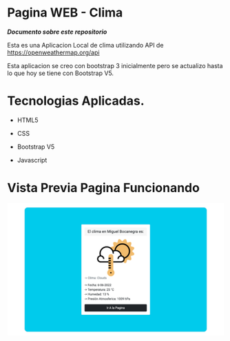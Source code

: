 # Pagina WEB - Clima

***Documento sobre este repositorio***

Esta es una Aplicacion Local de clima utilizando API de https://openweathermap.org/api

Esta aplicacion se creo con bootstrap 3 inicialmente pero se actualizo hasta lo que hoy se tiene con Bootstrap V5.

# Tecnologias Aplicadas.

- HTML5

- CSS

- Bootstrap V5

- Javascript

# Vista Previa Pagina Funcionando

![](./img/Preview.png)